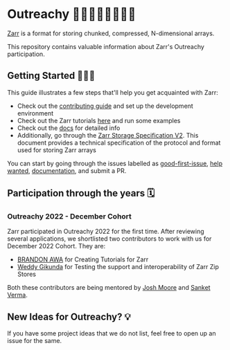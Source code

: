 # Outreachy 👩🏾‍💻🧑‍💻👨🏽‍💻

[Zarr](https://zarr.dev/) is a format for storing chunked, compressed, N-dimensional arrays.

This repository contains valuable information about Zarr's Outreachy participation.

## Getting Started 🧑🏻‍💻

This guide illustrates a few steps that'll help you get acquainted with Zarr:

- Check out the [contributing guide](https://zarr.readthedocs.io/en/stable/contributing.html) and set up the development environment
- Check out the Zarr tutorials [here](https://zarr.readthedocs.io/en/stable/tutorial.html) and run some examples
- Check out the [docs](https://zarr.readthedocs.io/en/stable/genindex.html) for detailed info
- Additionally, go through the [Zarr Storage Specification V2](https://zarr.readthedocs.io/en/stable/spec/v2.html). This document provides a technical specification of the protocol and format used for storing Zarr arrays

You can start by going through the issues labelled as [good-first-issue](https://github.com/zarr-developers/zarr-python/issues?q=is%3Aopen+is%3Aissue+label%3Agood-first-issue), [help wanted](https://github.com/zarr-developers/zarr-python/issues?q=label%3A%22help+wanted%22+is%3Aissue+is%3Aopen), [documentation](https://github.com/zarr-developers/zarr-python/issues?q=is%3Aopen+is%3Aissue+label%3Adocumentation),  and submit a PR.

## Participation through the years 🗓

### Outreachy 2022 - December Cohort

Zarr participated in Outreachy 2022 for the first time. After reviewing several applications, we shortlisted two contributors to work with us for December 2022 Cohort. They are:

- [BRANDON AWA](https://github.com/DON-BRAN) for Creating Tutorials for Zarr
- [Weddy Gikunda](https://github.com/caviere) for Testing the support and interoperability of Zarr Zip Stores

Both these contributors are being mentored by [Josh Moore](https://github.com/joshmoore) and [Sanket Verma](https://github.com/MSanKeys963).

## New Ideas for Outreachy? 💡

If you have some project ideas that we do not list, feel free to open up an issue for the same.

